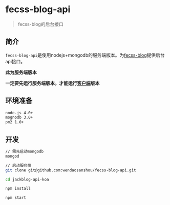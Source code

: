 # fecss-blog-api

> fecss-blog的后台接口

## 简介
``fecss-blog-api``是使用nodejs+mongodb的服务端版本。为[fecss-blog](https://github.com/wendaosanshou/fecss-blog)提供后台api接口。

**此为服务端版本**

**一定要先运行服务端版本。才能运行[客户端](https://github.com/wendaosanshou/fecss-blog)版本**

## 环境准备

```bash
node.js 4.0+
mognodb 3.0+
pm2 1.0+
```

## 开发
```bash
// 需先启动mongodb
mongod

// 启动服务端
git clone git@github.com:wendaosanshou/fecss-blog-api.git

cd jackblog-api-koa

npm install

npm start
```
